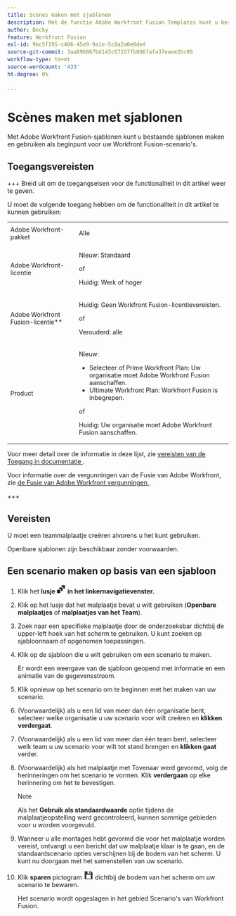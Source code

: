 ```yaml
---
title: Scènes maken met sjablonen
description: Met de functie Adobe Workfront Fusion Templates kunt u bestaande sjablonen maken en gebruiken als beginpunt voor uw Workfront Fusion-scenario's.
author: Becky
feature: Workfront Fusion
exl-id: 9bc5f195-c406-45e9-9a1e-5c8a2a0e0ded
source-git-commit: 3aa896867bd143c67157fb886fafa37eaee2bc00
workflow-type: tm+mt
source-wordcount: '433'
ht-degree: 0%

---
```


# Scènes maken met sjablonen

Met Adobe Workfront Fusion-sjablonen kunt u bestaande sjablonen maken en gebruiken als beginpunt voor uw Workfront Fusion-scenario&#39;s.

## Toegangsvereisten

+++ Breid uit om de toegangseisen voor de functionaliteit in dit artikel weer te geven.

U moet de volgende toegang hebben om de functionaliteit in dit artikel te kunnen gebruiken:

<table style="table-layout:auto">
 <col> 
 <col> 
 <tbody> 
  <tr> 
   <td role="rowheader">Adobe Workfront-pakket 
   <td> <p>Alle</p> </td> 
  </tr> 
  <tr data-mc-conditions=""> 
   <td role="rowheader">Adobe Workfront-licentie</td> 
   <td> <p>Nieuw: Standaard</p><p>of</p><p>Huidig: Werk of hoger</p> </td> 
  </tr> 
  <tr> 
   <td role="rowheader">Adobe Workfront Fusion-licentie**</td> 
   <td>
   <p>Huidig: Geen Workfront Fusion-licentievereisten.</p>
   <p>of</p>
   <p>Verouderd: alle </p>
   </td> 
  </tr> 
  <tr> 
   <td role="rowheader">Product</td> 
   <td>
   <p>Nieuw:</p> <ul><li>Selecteer of Prime Workfront Plan: Uw organisatie moet Adobe Workfront Fusion aanschaffen.</li><li>Ultimate Workfront Plan: Workfront Fusion is inbegrepen.</li></ul>
   <p>of</p>
   <p>Huidig: Uw organisatie moet Adobe Workfront Fusion aanschaffen.</p>
   </td> 
  </tr>
 </tbody> 
</table>

Voor meer detail over de informatie in deze lijst, zie [ vereisten van de Toegang in documentatie ](/help/workfront-fusion/references/licenses-and-roles/access-level-requirements-in-documentation.md).

Voor informatie over de vergunningen van de Fusie van Adobe Workfront, zie [ de Fusie van Adobe Workfront vergunningen ](/help/workfront-fusion/set-up-and-manage-workfront-fusion/licensing-operations-overview/license-automation-vs-integration.md).

+++

## Vereisten

U moet een teammalplaatje creëren alvorens u het kunt gebruiken.

Openbare sjablonen zijn beschikbaar zonder voorwaarden.

## Een scenario maken op basis van een sjabloon

1. Klik het **lusje ![ pictogram van Malplaatjes 1} van Malplaatjes ](assets/templates-icon.png) in het linkernavigatievenster.**
1. Klik op het lusje dat het malplaatje bevat u wilt gebruiken (**Openbare malplaatjes** of **malplaatjes van het Team**).
1. Zoek naar een specifieke malplaatje door de onderzoeksbar dichtbij de upper-left hoek van het scherm te gebruiken. U kunt zoeken op sjabloonnaam of opgenomen toepassingen.
1. Klik op de sjabloon die u wilt gebruiken om een scenario te maken.

   Er wordt een weergave van de sjabloon geopend met informatie en een animatie van de gegevensstroom.

1. Klik opnieuw op het scenario om te beginnen met het maken van uw scenario.
1. (Voorwaardelijk) als u een lid van meer dan één organisatie bent, selecteer welke organisatie u uw scenario voor wilt creëren en **klikken verdergaat**.
1. (Voorwaardelijk) als u een lid van meer dan één team bent, selecteer welk team u uw scenario voor wilt tot stand brengen en **klikken gaat** verder.
1. (Voorwaardelijk) als het malplaatje met Tovenaar werd gevormd, volg de herinneringen om het scenario te vormen. Klik **verdergaan** op elke herinnering om het te bevestigen.

   >[!NOTE]
   >
   >Als het **Gebruik als standaardwaarde** optie tijdens de malplaatjeopstelling werd gecontroleerd, kunnen sommige gebieden voor u worden voorgevuld.

1. Wanneer u alle montages hebt gevormd die voor het malplaatje worden vereist, ontvangt u een bericht dat uw malplaatje klaar is te gaan, en de standaardscenario opties verschijnen bij de bodem van het scherm. U kunt nu doorgaan met het samenstellen van uw scenario.

1. Klik **sparen** pictogram ![ sparen pictogram ](assets/save-icon.png) dichtbij de bodem van het scherm om uw scenario te bewaren.

   Het scenario wordt opgeslagen in het gebied Scenario&#39;s van Workfront Fusion.
